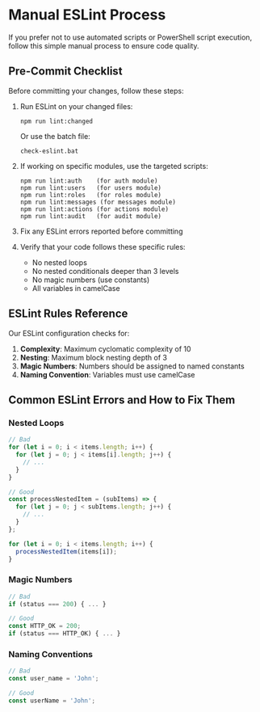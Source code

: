 # Manual ESLint Process

If you prefer not to use automated scripts or PowerShell script execution, follow this simple manual process to ensure code quality.

## Pre-Commit Checklist

Before committing your changes, follow these steps:

1. Run ESLint on your changed files:
   ```
   npm run lint:changed
   ```
   Or use the batch file:
   ```
   check-eslint.bat
   ```

2. If working on specific modules, use the targeted scripts:
   ```
   npm run lint:auth    (for auth module)
   npm run lint:users   (for users module)
   npm run lint:roles   (for roles module)
   npm run lint:messages (for messages module)
   npm run lint:actions (for actions module)
   npm run lint:audit   (for audit module)
   ```

3. Fix any ESLint errors reported before committing

4. Verify that your code follows these specific rules:
   - No nested loops
   - No nested conditionals deeper than 3 levels
   - No magic numbers (use constants)
   - All variables in camelCase

## ESLint Rules Reference

Our ESLint configuration checks for:

1. **Complexity**: Maximum cyclomatic complexity of 10
2. **Nesting**: Maximum block nesting depth of 3
3. **Magic Numbers**: Numbers should be assigned to named constants
4. **Naming Convention**: Variables must use camelCase

## Common ESLint Errors and How to Fix Them

### Nested Loops
```typescript
// Bad
for (let i = 0; i < items.length; i++) {
  for (let j = 0; j < items[i].length; j++) {
    // ...
  }
}

// Good
const processNestedItem = (subItems) => {
  for (let j = 0; j < subItems.length; j++) {
    // ...
  }
};

for (let i = 0; i < items.length; i++) {
  processNestedItem(items[i]);
}
```

### Magic Numbers
```typescript
// Bad
if (status === 200) { ... }

// Good
const HTTP_OK = 200;
if (status === HTTP_OK) { ... }
```

### Naming Conventions
```typescript
// Bad
const user_name = 'John';

// Good
const userName = 'John';
```
